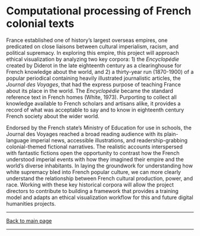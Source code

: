 # Computational processing of French colonial texts
France established one of history’s largest overseas empires, one predicated on close liaisons between cultural imperialism, racism, and political supremacy. In exploring this empire, this project will approach ethical visualization by analyzing two key corpora: 1) the *Encyclopédie* created by Diderot in the late eighteenth century as a clearinghouse for French knowledge about the world, and 2) a thirty-year run (1870-1900) of a popular periodical containing heavily illustrated journalistic articles, the *Journal des Voyages*, that had the express purpose of teaching France about its place in the world. The *Encyclopédie* became the standard reference text in French homes (White, 1973). Purporting to collect all knowledge available to French scholars and artisans alike, it provides a record of what was acceptable to say and to know in eighteenth century French society about the wider world.

Endorsed by the French state’s Ministry of Education for use in schools, the Journal des Voyages reached a broad reading audience with its plain-language imperial news, accessible illustrations, and readership-grabbing colonial-themed fictional narratives. The realistic accounts interspersed with fantastic fictions open the opportunity to contrast how the French understood imperial events with how they imagined their empire and the world’s diverse inhabitants. In laying the groundwork for understanding how white supremacy bled into French popular culture, we can more clearly understand the relationship between French cultural production, power, and race. Working with these key historical corpora will allow the project directors to contribute to building a framework that provides a training model and adapts an ethical visualization workflow for this and future digital humanities projects.


------------------------------

[Back to main page](/empire/)

------------------------------
